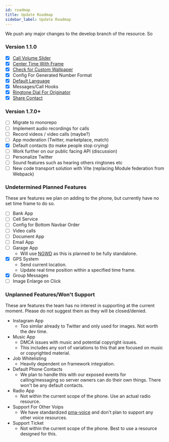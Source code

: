 ```yaml
---
id: roadmap
title: Update Roadmap
sidebar_label: Update Roadmap
---
```


We push any major changes to the develop branch of the resource. So

### Version 1.1.0

- [x] [Call Volume Slider](https://github.com/project-error/npwd/commit/85f464c6e216f83250516a2d7cdc2bc27c0f23ef)
- [x] [Center Time With Frame](https://github.com/project-error/npwd/issues/511)
- [x] [Check for Custom Wallpaper](https://github.com/project-error/npwd/commit/8a1220474ff83db5fbcc8b3056c66260f3c80f4e)
- [x] Config For Generated Number Format
- [x] [Default Language](https://github.com/project-error/npwd/issues/501)
- [x] Messages/Call Hooks
- [x] [Ringtone Dial For Originator](https://github.com/project-error/npwd/commit/071e5e65d9bc3627ad5a122bafe45feb5d06233e)
- [x] [Share Contact](https://github.com/project-error/npwd/issues/472)

### Version 1.7.0+

- [ ] Migrate to monorepo
- [ ] Implement audio recordings for calls
- [ ] Record videos / video calls (maybe?)
- [ ] App moderation (Twitter, marketplace, match)
- [x] Default contacts (to make people stop crying)
- [ ] Work further on our public facing API (discussion)
- [ ] Personalize Twitter
- [ ] Sound features such as hearing others ringtones etc
- [ ] New code transport solution with Vite (replacing Module federation from Webpack)

### Undetermined Planned Features

These are features we plan on adding to the phone, but currently have no set time frame to do so.

- [ ] Bank App
- [ ] Cell Service
- [ ] Config for Bottom Navbar Order
- [ ] Video calls
- [ ] Document App
- [ ] Email App
- [ ] Garage App
  - Will use [NGWD](https://github.com/project-error/new-garage-who-dis) as this is planned to be fully standalone.
- [x] GPS System
  - Send current location.
  - Update real time position within a specified time frame.
- [x] Group Messages
- [ ] Image Enlarge on Click

### Unplanned Features/Won't Support

These are features the team has no interest in supporting at the current moment. Please do not suggest them as they will be closed/denied.

- Instagram App
  - Too similar already to Twitter and only used for images. Not worth the dev time.
- Music App
  - DMCA issues with music and potential copyright issues.
  - This includes any sort of variations to this that are focused on music or copyrighted material.
- Job Whitelisting
  - Heavily dependent on framework integration.
- Default Phone Contacts
  - We plan to handle this with our exposed events for calling/messaging so server owners can do their own things. There won't be any default contacts.
- Radio App
  - Not within the current scope of the phone. Use an actual radio resource.
- Support For Other Voips
  - We have standardized [pma-voice](https://github.com/AvarianKnight/pma-voice) and don't plan to support any other voice resources.
- Support Ticket
  - Not within the current scope of the phone. Best to use a resource designed for this.
